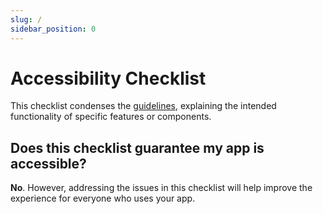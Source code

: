 ```yaml
---
slug: /
sidebar_position: 0
---
```


# Accessibility Checklist

This checklist condenses the [guidelines](/guidelines), explaining the intended functionality of specific features or components.

## Does this checklist guarantee my app is accessible?

**No**. However, addressing the issues in this checklist will help improve the experience for everyone who uses your app.
